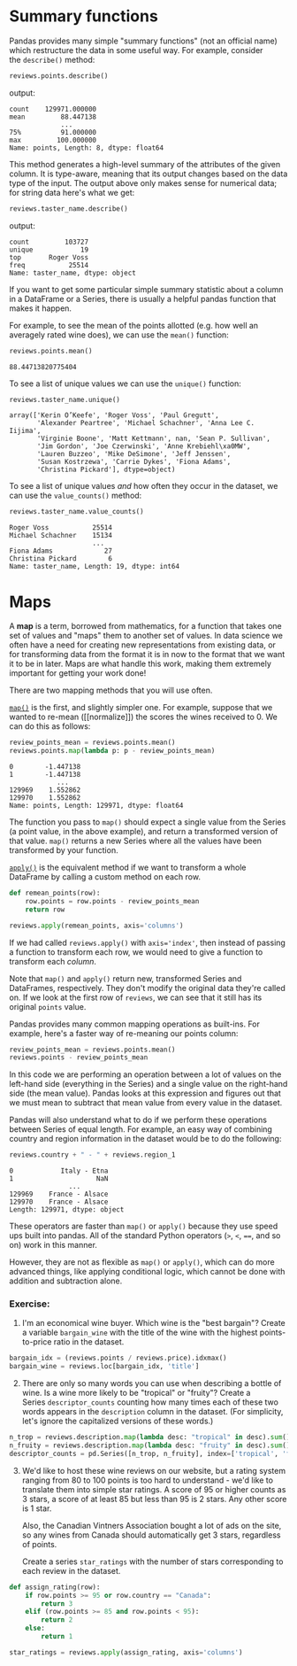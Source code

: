 # Summary functions
Pandas provides many simple "summary functions" (not an official name) which restructure the data in some useful way. For example, consider the `describe()` method:
```Python
reviews.points.describe()
```
output:
``` text
count    129971.000000
mean         88.447138
             ...      
75%          91.000000
max         100.000000
Name: points, Length: 8, dtype: float64
```

This method generates a high-level summary of the attributes of the given column. It is type-aware, meaning that its output changes based on the data type of the input. The output above only makes sense for numerical data; for string data here's what we get:
```Python
reviews.taster_name.describe()
```
output:
```text
count         103727
unique            19
top       Roger Voss
freq           25514
Name: taster_name, dtype: object
```

If you want to get some particular simple summary statistic about a column in a DataFrame or a Series, there is usually a helpful pandas function that makes it happen.

For example, to see the mean of the points allotted (e.g. how well an averagely rated wine does), we can use the `mean()` function:
```Python
reviews.points.mean()
```
```text
88.44713820775404
```

To see a list of unique values we can use the `unique()` function:
```Python
reviews.taster_name.unique()
```
```text
array(['Kerin O’Keefe', 'Roger Voss', 'Paul Gregutt',
       'Alexander Peartree', 'Michael Schachner', 'Anna Lee C. Iijima',
       'Virginie Boone', 'Matt Kettmann', nan, 'Sean P. Sullivan',
       'Jim Gordon', 'Joe Czerwinski', 'Anne Krebiehl\xa0MW',
       'Lauren Buzzeo', 'Mike DeSimone', 'Jeff Jenssen',
       'Susan Kostrzewa', 'Carrie Dykes', 'Fiona Adams',
       'Christina Pickard'], dtype=object)
```

To see a list of unique values _and_ how often they occur in the dataset, we can use the `value_counts()` method:
```Python
reviews.taster_name.value_counts()
```
```text
Roger Voss           25514
Michael Schachner    15134
                     ...  
Fiona Adams             27
Christina Pickard        6
Name: taster_name, Length: 19, dtype: int64
```

# Maps
A **map** is a term, borrowed from mathematics, for a function that takes one set of values and "maps" them to another set of values. In data science we often have a need for creating new representations from existing data, or for transforming data from the format it is in now to the format that we want it to be in later. Maps are what handle this work, making them extremely important for getting your work done!

There are two mapping methods that you will use often.

[`map()`](https://pandas.pydata.org/pandas-docs/stable/generated/pandas.Series.map.html) is the first, and slightly simpler one. For example, suppose that we wanted to re-mean ([[normalize]]) the scores the wines received to 0. We can do this as follows:
```Python
review_points_mean = reviews.points.mean()
reviews.points.map(lambda p: p - review_points_mean)
```
```text
0        -1.447138
1        -1.447138
            ...   
129969    1.552862
129970    1.552862
Name: points, Length: 129971, dtype: float64
```

The function you pass to `map()` should expect a single value from the Series (a point value, in the above example), and return a transformed version of that value. `map()` returns a new Series where all the values have been transformed by your function.

[`apply()`](https://pandas.pydata.org/pandas-docs/stable/generated/pandas.DataFrame.apply.html) is the equivalent method if we want to transform a whole DataFrame by calling a custom method on each row.
```Python
def remean_points(row):
    row.points = row.points - review_points_mean
    return row

reviews.apply(remean_points, axis='columns')
```

If we had called `reviews.apply()` with `axis='index'`, then instead of passing a function to transform each row, we would need to give a function to transform each _column_.

Note that `map()` and `apply()` return new, transformed Series and DataFrames, respectively. They don't modify the original data they're called on. If we look at the first row of `reviews`, we can see that it still has its original `points` value.

Pandas provides many common mapping operations as built-ins. For example, here's a faster way of re-meaning our points column:
```Python
review_points_mean = reviews.points.mean()
reviews.points - review_points_mean
```

In this code we are performing an operation between a lot of values on the left-hand side (everything in the Series) and a single value on the right-hand side (the mean value). Pandas looks at this expression and figures out that we must mean to subtract that mean value from every value in the dataset.

Pandas will also understand what to do if we perform these operations between Series of equal length. For example, an easy way of combining country and region information in the dataset would be to do the following:
```Python
reviews.country + " - " + reviews.region_1
```
```text
0            Italy - Etna
1                     NaN
               ...       
129969    France - Alsace
129970    France - Alsace
Length: 129971, dtype: object
```

These operators are faster than `map()` or `apply()` because they use speed ups built into pandas. All of the standard Python operators (`>`, `<`, `==`, and so on) work in this manner.

However, they are not as flexible as `map()` or `apply()`, which can do more advanced things, like applying conditional logic, which cannot be done with addition and subtraction alone.

### Exercise:
1. I'm an economical wine buyer. Which wine is the "best bargain"? Create a variable `bargain_wine` with the title of the wine with the highest points-to-price ratio in the dataset.
```Python
bargain_idx = (reviews.points / reviews.price).idxmax()
bargain_wine = reviews.loc[bargain_idx, 'title']
```

2. There are only so many words you can use when describing a bottle of wine. Is a wine more likely to be "tropical" or "fruity"? Create a Series `descriptor_counts` counting how many times each of these two words appears in the `description` column in the dataset. (For simplicity, let's ignore the capitalized versions of these words.)
```Python
n_trop = reviews.description.map(lambda desc: "tropical" in desc).sum()
n_fruity = reviews.description.map(lambda desc: "fruity" in desc).sum()
descriptor_counts = pd.Series([n_trop, n_fruity], index=['tropical', 'fruity'])
```

3. We'd like to host these wine reviews on our website, but a rating system ranging from 80 to 100 points is too hard to understand - we'd like to translate them into simple star ratings. A score of 95 or higher counts as 3 stars, a score of at least 85 but less than 95 is 2 stars. Any other score is 1 star.
	
	Also, the Canadian Vintners Association bought a lot of ads on the site, so any wines from Canada should automatically get 3 stars, regardless of points.
	
	Create a series `star_ratings` with the number of stars corresponding to each review in the dataset.

```Python
def assign_rating(row):
    if row.points >= 95 or row.country == "Canada":
        return 3
    elif (row.points >= 85 and row.points < 95):
        return 2
    else:
        return 1

star_ratings = reviews.apply(assign_rating, axis='columns')
```